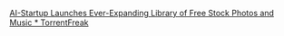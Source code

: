 
[AI-Startup Launches Ever-Expanding Library of Free Stock Photos and Music * TorrentFreak](https://torrentfreak.com/ai-startup-launches-ever-expanding-library-of-free-stock-photos-and-music-240413/)
